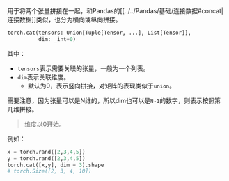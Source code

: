 用于将两个张量拼接在一起，和Pandas的[[../../Pandas/基础/连接数据#concat|连接数据]]类似，也分为横向或纵向拼接。

```python
torch.cat(tensors: Union[Tuple[Tensor, ...], List[Tensor]], 
		  dim: _int=0)
```
其中：
- `tensors`表示需要关联的张量，一般为一个列表。
- `dim`表示关联维度。
	- 默认为0，表示竖向拼接，对矩阵的表现类似于`union`。

需要注意，因为张量可以是N维的，所以dim也可以是`N-1`的数字，则表示按照第几维拼接。
> 维度以0开始。

例如：
```python
x = torch.rand([2,3,4,5])
y = torch.rand([2,3,4,5])
torch.cat([x,y], dim = 3).shape
# torch.Size([2, 3, 4, 10])
```